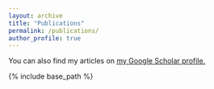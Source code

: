 ```yaml
---
layout: archive
title: "Publications"
permalink: /publications/
author_profile: true
---
```


You can also find my articles on <u><a href="{https://scholar.google.com/citations?user=B1q8gSoAAAAJ&hl=zh-CN}">my Google Scholar profile</a>.</u>



{% include base_path %}
